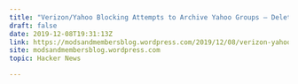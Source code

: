 ```yaml
---
title: "Verizon/Yahoo Blocking Attempts to Archive Yahoo Groups – Deletion: Dec. 14"
draft: false
date: 2019-12-08T19:31:13Z
link: https://modsandmembersblog.wordpress.com/2019/12/08/verizon-yahoo-bad-form/?utm_medium=RSS&utm_source=hune
site: modsandmembersblog.wordpress.com
topic: Hacker News  

---
```

